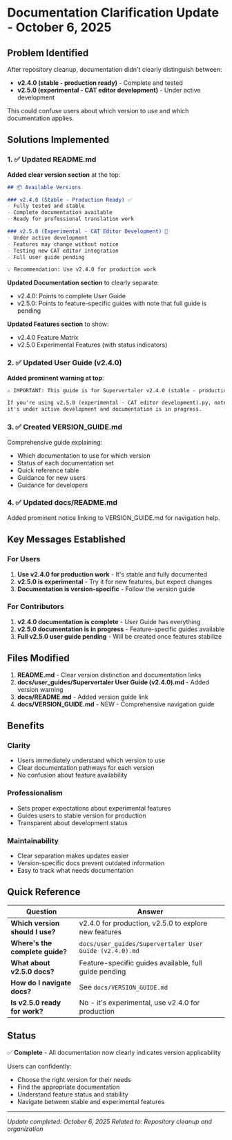 # Documentation Clarification Update - October 6, 2025

## Problem Identified

After repository cleanup, documentation didn't clearly distinguish between:
- **v2.4.0 (stable - production ready)** - Complete and tested
- **v2.5.0 (experimental - CAT editor development)** - Under active development

This could confuse users about which version to use and which documentation applies.

## Solutions Implemented

### 1. ✅ Updated README.md

**Added clear version section** at the top:
```markdown
## 📦 Available Versions

### v2.4.0 (Stable - Production Ready) ✅
- Fully tested and stable
- Complete documentation available
- Ready for professional translation work

### v2.5.0 (Experimental - CAT Editor Development) 🚧
- Under active development
- Features may change without notice
- Testing new CAT editor integration
- Full user guide pending

💡 Recommendation: Use v2.4.0 for production work
```

**Updated Documentation section** to clearly separate:
- v2.4.0: Points to complete User Guide
- v2.5.0: Points to feature-specific guides with note that full guide is pending

**Updated Features section** to show:
- v2.4.0 Feature Matrix
- v2.5.0 Experimental Features (with status indicators)

### 2. ✅ Updated User Guide (v2.4.0)

**Added prominent warning at top**:
```markdown
⚠️ IMPORTANT: This guide is for Supervertaler v2.4.0 (stable - production ready).py only.

If you're using v2.5.0 (experimental - CAT editor development).py, note that 
it's under active development and documentation is in progress.
```

### 3. ✅ Created VERSION_GUIDE.md

Comprehensive guide explaining:
- Which documentation to use for which version
- Status of each documentation set
- Quick reference table
- Guidance for new users
- Guidance for developers

### 4. ✅ Updated docs/README.md

Added prominent notice linking to VERSION_GUIDE.md for navigation help.

## Key Messages Established

### For Users
1. **Use v2.4.0 for production work** - It's stable and fully documented
2. **v2.5.0 is experimental** - Try it for new features, but expect changes
3. **Documentation is version-specific** - Follow the version guide

### For Contributors
1. **v2.4.0 documentation is complete** - User Guide has everything
2. **v2.5.0 documentation is in progress** - Feature-specific guides available
3. **Full v2.5.0 user guide pending** - Will be created once features stabilize

## Files Modified

1. **README.md** - Clear version distinction and documentation links
2. **docs/user_guides/Supervertaler User Guide (v2.4.0).md** - Added version warning
3. **docs/README.md** - Added version guide link
4. **docs/VERSION_GUIDE.md** - NEW - Comprehensive navigation guide

## Benefits

### Clarity
- Users immediately understand which version to use
- Clear documentation pathways for each version
- No confusion about feature availability

### Professionalism
- Sets proper expectations about experimental features
- Guides users to stable version for production
- Transparent about development status

### Maintainability
- Clear separation makes updates easier
- Version-specific docs prevent outdated information
- Easy to track what needs documentation

## Quick Reference

| Question | Answer |
|----------|--------|
| **Which version should I use?** | v2.4.0 for production, v2.5.0 to explore new features |
| **Where's the complete guide?** | `docs/user_guides/Supervertaler User Guide (v2.4.0).md` |
| **What about v2.5.0 docs?** | Feature-specific guides available, full guide pending |
| **How do I navigate docs?** | See `docs/VERSION_GUIDE.md` |
| **Is v2.5.0 ready for work?** | No - it's experimental, use v2.4.0 for production |

## Status

✅ **Complete** - All documentation now clearly indicates version applicability

Users can confidently:
- Choose the right version for their needs
- Find the appropriate documentation
- Understand feature status and stability
- Navigate between stable and experimental features

---

*Update completed: October 6, 2025*
*Related to: Repository cleanup and organization*
